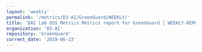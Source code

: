 ```yaml
---
layout: 'weekly'
permalink: '/metrics/D3-AI/GreenGuard/WEEKLY/'
title: 'DAI Lab OSS Metrics Metrics report for GreenGuard | WEEKLY-REPORT-2019-06-23'
organization: 'D3-AI'
repository: 'GreenGuard'
current_date: '2019-06-23'
---
```

